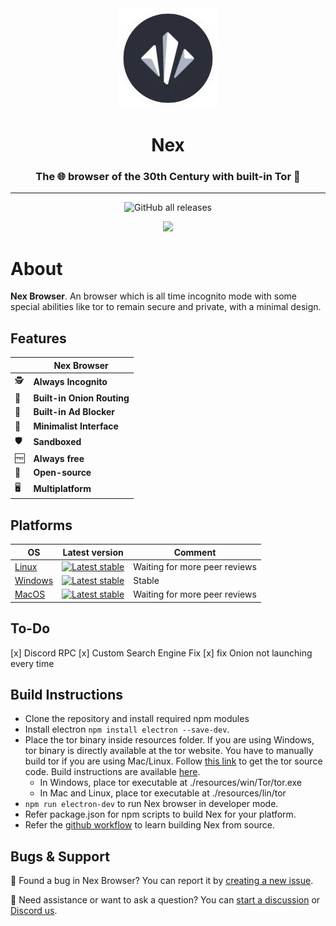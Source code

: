 <div align="center">
<img src="./public/icon.png" height="160" length="160">
<h1>Nex</h1>
<h3>The 🌐 browser of the 30th Century with built-in Tor 🧅</h3>

---
![GitHub all releases](https://img.shields.io/github/downloads/tesseract-org/Nex/total?color=lightblue&label=Downloads&style=for-the-badge)

<img src="https://i.imgur.com/Oii6yMK.png" />
</div>
 
# About

**Nex Browser**. An browser which is all time incognito mode with some special abilities like tor to remain secure and private, with a minimal design. 


## Features


|  | Nex Browser |
| - | ------------ |
| 🕵️ | **Always Incognito**  |
| 🧅 | **Built-in Onion Routing**  |
| 🚫 | **Built-in Ad Blocker**  |
| 🎨 | **Minimalist Interface** |
| 🛡️ | **Sandboxed**  |
| 🆓 | **Always free** |
| 👐 | **Open-source**  |
| 🖥️ | **Multiplatform** |
 


## Platforms

OS | Latest version | Comment |
---|---|--
[Linux](https://github.com/tesseract-org/Nex/releases/latest) | [![Latest stable](https://img.shields.io/github/v/release/tesseract-org/Nex?color=white&label=latest%20version)](https://github.com/tesseract-org/Nex/releases/latest) | Waiting for more peer reviews | [
[Windows](https://github.com/tesseract-org/Nex/releases/latest) | [![Latest stable](https://img.shields.io/github/v/release/tesseract-org/Nex?color=white&label=latest%20version)](https://github.com/tesseract-org/Nex/releases/latest) | Stable | [
[MacOS](https://github.com/tesseract-org/Nex/releases/latest) | [![Latest stable](https://img.shields.io/github/v/release/tesseract-org/Nex?color=white&label=latest%20version)](https://github.com/tesseract-org/Nex/releases/latest) | Waiting for more peer reviews | 

## To-Do

[x] Discord RPC
[x] Custom Search Engine Fix
[x] fix Onion not launching every time

## Build Instructions

-   Clone the repository and install required npm modules
-   Install electron  `npm install electron --save-dev`.
-   Place the tor binary inside resources folder. If you are using Windows, tor binary is directly available at the tor website. You have to manually build tor if you are using Mac/Linux. Follow  [this link](https://www.torproject.org/download/tor/)  to get the tor source code. Build instructions are available  [here](https://2019.www.torproject.org/docs/tor-doc-unix.html.en).
    -   In Windows, place tor executable at ./resources/win/Tor/tor.exe
    -   In Mac and Linux, place tor executable at ./resources/lin/tor
-   `npm run electron-dev`  to run Nex browser in developer mode.
-   Refer package.json for npm scripts to build Nex for your platform.
-   Refer the  [github workflow](https://github.com/tesseract-org/Nex/blob/master/.github/workflows/release.yml)  to learn building Nex from source.

## Bugs & Support

🐞 Found a bug in Nex Browser? You can report it by [creating a new issue](https://github.com/tesseract-org/Nex/issues/new? ).

🧭 Need assistance or want to ask a question? You can [start a discussion](https://github.com/tesseract-org/Nex/discussions/new) or [Discord us](https://discord.gg/zBfSCasSnX).

